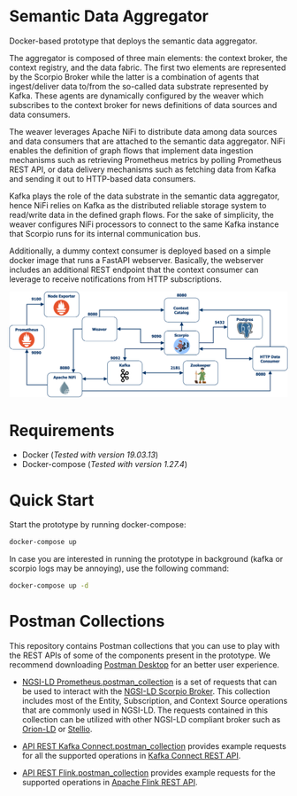 # Semantic Data Aggregator

Docker-based prototype that deploys the semantic data aggregator.

The aggregator is composed of three main elements: the context broker, the context registry, and the data fabric. The first two elements are represented by the Scorpio Broker while the latter is a combination of agents that ingest/deliver data to/from the so-called data substrate represented by Kafka. These agents are dynamically configured by the weaver which subscribes to the context broker for news definitions of data sources and data consumers.

The weaver leverages Apache NiFi to distribute data among data sources and data consumers that are attached to the semantic data aggregator. NiFi enables the definition of graph flows that implement data ingestion mechanisms such as retrieving Prometheus metrics by polling Prometheus REST API, or data delivery mechanisms such as fetching data from Kafka and sending it out to HTTP-based data consumers. 

Kafka plays the role of the data substrate in the semantic data aggregator, hence NiFi relies on Kafka as the distributed reliable storage system to read/write data in the defined graph flows. For the sake of simplicity, the weaver configures NiFi processors to connect to the same Kafka instance that Scorpio runs for its internal communication bus.

Additionally, a dummy context consumer is deployed based on a simple docker image that runs a FastAPI webserver. Basically, the webserver includes an additional REST endpoint that the context consumer can leverage to receive notifications from HTTP subscriptions.

![Docker Prototype](docs/collectors-docker-prototype.png)

# Requirements

- Docker (_Tested with version 19.03.13_)
- Docker-compose (_Tested with version 1.27.4_)

# Quick Start

Start the prototype by running docker-compose:
```bash
docker-compose up
```

In case you are interested in running the prototype in background (kafka or scorpio logs may be annoying), use the following command:
```bash
docker-compose up -d
```

# Postman Collections

This repository contains Postman collections that you can use to play with the REST APIs of some of the components present in the prototype. We recommend downloading [Postman Desktop](https://www.postman.com/downloads/) for an better user experience.

- [NGSI-LD Prometheus.postman_collection](postman_collections/NGSI-LD%20Prometheus.postman_collection.json) is a set of requests that can be used to interact with the [NGSI-LD Scorpio Broker](https://github.com/ScorpioBroker/ScorpioBroker). This collection includes most of the Entity, Subscription, and Context Source operations that are commonly used in NGSI-LD. The requests contained in this collection can be utilized with other NGSI-LD compliant broker such as [Orion-LD](https://github.com/FIWARE/context.Orion-LD) or [Stellio](https://github.com/stellio-hub/stellio-context-broker).
  
- [API REST Kafka Connect.postman_collection](postman_collections/API%20REST%20Kafka%20Connect.postman_collection.json) provides example requests for all the supported operations in [Kafka Connect REST API](https://docs.confluent.io/current/connect/references/restapi.html).

- [API REST Flink.postman_collection](postman_collections/API%20REST%20Flink.postman_collection.json) provides example requests for the supported operations in [Apache Flink REST API](https://ci.apache.org/projects/flink/flink-docs-release-1.12/ops/rest_api.html).
    
